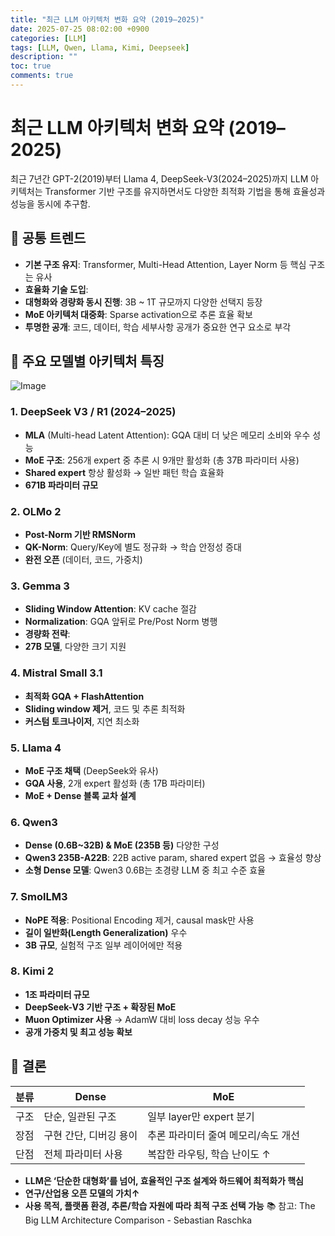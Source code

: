 ```yaml
---
title: "최근 LLM 아키텍처 변화 요약 (2019–2025)"
date: 2025-07-25 08:02:00 +0900
categories: [LLM]
tags: [LLM, Qwen, Llama, Kimi, Deepseek]
description: ""
toc: true
comments: true
---
```


# 최근 LLM 아키텍처 변화 요약 (2019–2025)

최근 7년간 GPT-2(2019)부터 Llama 4, DeepSeek-V3(2024–2025)까지 LLM 아키텍처는 Transformer 기반 구조를 유지하면서도 다양한 최적화 기법을 통해 효율성과 성능을 동시에 추구함.

## 🔑 공통 트렌드

- **기본 구조 유지**: Transformer, Multi-Head Attention, Layer Norm 등 핵심 구조는 유사
- **효율화 기술 도입**:
- **대형화와 경량화 동시 진행**: 3B ~ 1T 규모까지 다양한 선택지 등장
- **MoE 아키텍처 대중화**: Sparse activation으로 추론 효율 확보
- **투명한 공개**: 코드, 데이터, 학습 세부사항 공개가 중요한 연구 요소로 부각
## 📌 주요 모델별 아키텍처 특징

![Image](https://prod-files-secure.s3.us-west-2.amazonaws.com/e6db513d-ec54-40ff-aa74-2487b0bcfe15/ac24fdd3-febf-45c7-8e99-afb6446591d8/image.png?X-Amz-Algorithm=AWS4-HMAC-SHA256&X-Amz-Content-Sha256=UNSIGNED-PAYLOAD&X-Amz-Credential=ASIAZI2LB466XWSKC5Y5%2F20250729%2Fus-west-2%2Fs3%2Faws4_request&X-Amz-Date=20250729T043918Z&X-Amz-Expires=3600&X-Amz-Security-Token=IQoJb3JpZ2luX2VjEHIaCXVzLXdlc3QtMiJHMEUCIQD8zsX%2BSCJGgfcEc1QvWITHoTA%2FScOL3HsZtf45GmdWGQIgEtXU%2Fg%2FJfXVxyHZM0laTpDk3nUYFcQ%2BMsIrRtXY2dOYqiAQIm%2F%2F%2F%2F%2F%2F%2F%2F%2F%2F%2FARAAGgw2Mzc0MjMxODM4MDUiDJqY6y6J67851p2ZjircAzKVu63pm4DjcV8KHwqPOCuOiNQijxq7bv6OF7DjlBM7wxk8Zaze9LW%2FTa7CRWySACipydxyxJmsdDF2ME7GNqlutI%2Bm8EgH9beAhlzlyUX6DeexAqmt6bm1%2FCEd3PS%2BuCZvo1v%2B4JwPq6FuhSBfIHVkFXZk%2FiZXsFQcpRGsSz6YouJbBvFwR1BCucoorui6mXdde2C6ARiX99gZq9gpBMPmwh2pGkGdQA9WpqfyebZd%2FY2Pn05ju3j7I24HfkDAjVlbaLUTViRNV0wqL2x1mqOtKAiBL%2BIolfRkNYUFYq747N%2FHH4SKwpeEncA8pQR67pGbCtU87CmfmkyNJza6G9doZqDaqs5OySxngDL5rGfTva2hJy9ztCGSyE7uQ7QCOK2z2ZD9cKY3kKenWjbh3ThH8oHMWpc1FXhRggR5M2w%2FTLQh0pOq4Ci4ck0mVVdum386BzQtn1v5BiBg9WIVj0%2FVIcZog2vHNqBk2DFCfPguDBEUq04StBu%2B1IUZUt29zaOF62KF6WvJsBdAtjKM6QWrcD5f7uHdCnqiSA%2B3suLkQMsKvQWWFVqgNglRZIpIt2H20fHXB0Hy85OWVUlD38Nx5okk%2BZ1PHJ9DiAAnBamvrCkhBXa19DwMr%2BugMLfNoMQGOqUB1iB5lKEFihdevbOcu0ogBU0XYSZ71B%2FZkEoGDJ0KlQXQMZ3c6DYSZe7o0VL3Xa3jdeVRk1YjtHbYFjIBrX2dMvsEH8%2FG8M%2BgNrn6aNc0VtIpk1vVWdsPb%2FQ%2FVWQyC4RcdgsyGOaGtmFaHDMoJWtxgkcD1M4GEZIvlr2PFUtznqV4p2xCW1N%2B88zmo2DcPGJX%2FOunzUOUvmusU0gxY0WAlhl1BTRD&X-Amz-Signature=ea72d92f3d0cbf5d3fc3362eb682e3c5c4e17adcf6a1031cca72972158e9085a&X-Amz-SignedHeaders=host&x-amz-checksum-mode=ENABLED&x-id=GetObject)

### 1. DeepSeek V3 / R1 (2024–2025)

- **MLA** (Multi-head Latent Attention): GQA 대비 더 낮은 메모리 소비와 우수 성능
- **MoE 구조**: 256개 expert 중 추론 시 9개만 활성화 (총 37B 파라미터 사용)
- **Shared expert** 항상 활성화 → 일반 패턴 학습 효율화
- **671B 파라미터 규모**
### 2. OLMo 2

- **Post-Norm 기반 RMSNorm**
- **QK-Norm**: Query/Key에 별도 정규화 → 학습 안정성 증대
- **완전 오픈** (데이터, 코드, 가중치)
### 3. Gemma 3

- **Sliding Window Attention**: KV cache 절감
- **Normalization**: GQA 앞뒤로 Pre/Post Norm 병행
- **경량화 전략**:
- **27B 모델**, 다양한 크기 지원
### 4. Mistral Small 3.1

- **최적화 GQA + FlashAttention**
- **Sliding window 제거**, 코드 및 추론 최적화
- **커스텀 토크나이저**, 지연 최소화
### 5. Llama 4

- **MoE 구조 채택** (DeepSeek와 유사)
- **GQA 사용**, 2개 expert 활성화 (총 17B 파라미터)
- **MoE + Dense 블록 교차 설계**
### 6. Qwen3

- **Dense (0.6B~32B) & MoE (235B 등)** 다양한 구성
- **Qwen3 235B-A22B**: 22B active param, shared expert 없음 → 효율성 향상
- **소형 Dense 모델**: Qwen3 0.6B는 초경량 LLM 중 최고 수준 효율
### 7. SmolLM3

- **NoPE 적용**: Positional Encoding 제거, causal mask만 사용
- **길이 일반화(Length Generalization)** 우수
- **3B 규모**, 실험적 구조 일부 레이어에만 적용
### 8. Kimi 2

- **1조 파라미터 규모**
- **DeepSeek-V3 기반 구조 + 확장된 MoE**
- **Muon Optimizer 사용** → AdamW 대비 loss decay 성능 우수
- **공개 가중치 및 최고 성능 확보**
## 🧩 결론

| 분류 | Dense | MoE |
| --- | --- | --- |
| 구조 | 단순, 일관된 구조 | 일부 layer만 expert 분기 |
| 장점 | 구현 간단, 디버깅 용이 | 추론 파라미터 줄여 메모리/속도 개선 |
| 단점 | 전체 파라미터 사용 | 복잡한 라우팅, 학습 난이도 ↑ |

- **LLM은 ‘단순한 대형화’를 넘어, 효율적인 구조 설계와 하드웨어 최적화가 핵심**
- **연구/산업용 오픈 모델의 가치↑**
- **사용 목적, 플랫폼 환경, 추론/학습 자원에 따라 최적 구조 선택 가능**
📚 참고: The Big LLM Architecture Comparison - Sebastian Raschka


